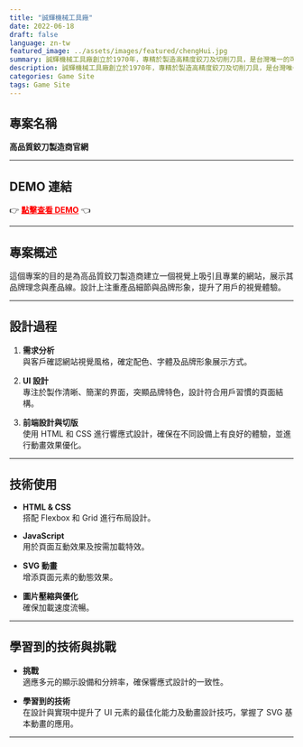 ```yaml
---
title: "誠輝機械工具廠"
date: 2022-06-18
draft: false
language: zn-tw
featured_image: ../assets/images/featured/chengHui.jpg
summary: 誠輝機械工具廠創立於1970年，專精於製造高精度鉸刀及切削刀具，是台灣唯一的可調式鉸刀專業製造商。為該公司設計的客製化網站展現其「顧客至上，服務第一」的理念，並支持其全球市場拓展及客製化、OEM需求，提升品牌形象與客戶體驗。
description: 誠輝機械工具廠創立於1970年，專精於製造高精度鉸刀及切削刀具，是台灣唯一的可調式鉸刀專業製造商。為該公司設計的客製化網站展現其「顧客至上，服務第一」的理念，並支持其全球市場拓展及客製化、OEM需求，提升品牌形象與客戶體驗。
categories: Game Site
tags: Game Site
---
```

## 專案名稱
**高品質鉸刀製造商官網**

---

## DEMO 連結
👉 <a href="https://www.yjmtools.com/en/" style="color: red; font-weight: bold;" target="_blank">點擊查看 DEMO</a> 👈

---

## 專案概述
這個專案的目的是為高品質鉸刀製造商建立一個視覺上吸引且專業的網站，展示其品牌理念與產品線。設計上注重產品細節與品牌形象，提升了用戶的視覺體驗。

---

## 設計過程

1. **需求分析**  
   與客戶確認網站視覺風格，確定配色、字體及品牌形象展示方式。

2. **UI 設計**  
   專注於製作清晰、簡潔的界面，突顯品牌特色，設計符合用戶習慣的頁面結構。

3. **前端設計與切版**  
   使用 HTML 和 CSS 進行響應式設計，確保在不同設備上有良好的體驗，並進行動畫效果優化。

---

## 技術使用

- **HTML & CSS**  
  搭配 Flexbox 和 Grid 進行布局設計。

- **JavaScript**  
  用於頁面互動效果及按需加載特效。

- **SVG 動畫**  
  增添頁面元素的動態效果。

- **圖片壓縮與優化**  
  確保加載速度流暢。

---

## 學習到的技術與挑戰

- **挑戰**  
  適應多元的顯示設備和分辨率，確保響應式設計的一致性。

- **學習到的技術**  
  在設計與實現中提升了 UI 元素的最佳化能力及動畫設計技巧，掌握了 SVG 基本動畫的應用。

---

